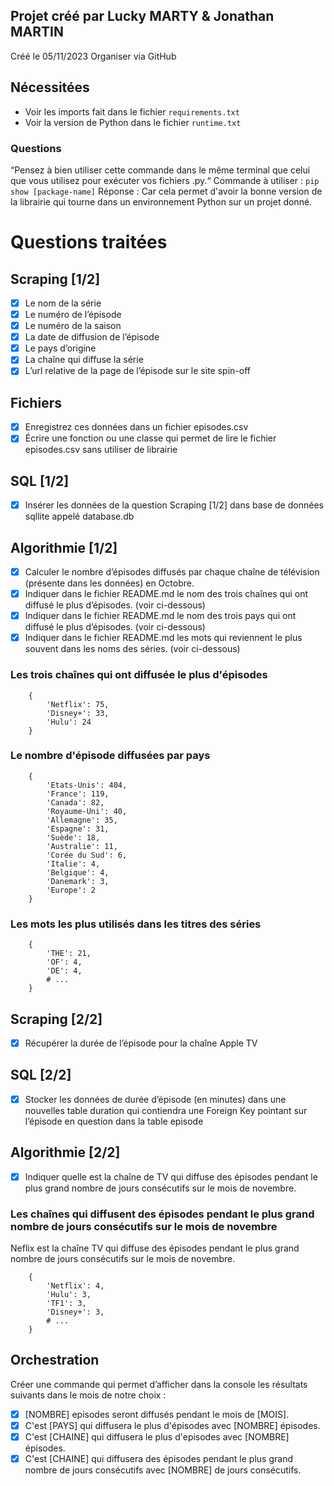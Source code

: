 ## Projet créé par Lucky MARTY & Jonathan MARTIN
Créé le 05/11/2023 
Organiser via GitHub 

## Nécessitées
- Voir les imports fait dans le fichier `requirements.txt` 
- Voir la version de Python dans le fichier `runtime.txt` 

### Questions 
“Pensez à bien utiliser cette commande dans le même terminal que celui que vous utilisez pour exécuter vos fichiers .py.“
Commande à utiliser : `pip show [package-name]`
Réponse : Car cela permet d'avoir la bonne version de la librairie qui tourne dans un environnement Python sur un projet donné.

# Questions traitées 
## Scraping  [1/2]

- [x] Le nom de la série
- [x] Le numéro de l’épisode
- [x] Le numéro de la saison
- [x] La date de diffusion de l’épisode
- [x] Le pays d’origine
- [x] La chaîne qui diffuse la série
- [x] L’url relative de la page de l’épisode sur le site spin-off 

## Fichiers
- [x] Enregistrez ces données dans un fichier episodes.csv
- [x] Écrire une fonction ou une classe qui permet de lire le fichier episodes.csv sans utiliser de librairie

## SQL [1/2]
- [x] Insérer les données de la question Scraping [1/2] dans base de données sqllite appelé database.db 

## Algorithmie [1/2]
- [x] Calculer le nombre d’épisodes diffusés par chaque chaîne de télévision (présente dans les données) en Octobre.
- [x] Indiquer dans le fichier README.md le nom des trois chaînes qui ont diffusé le plus d’épisodes. (voir ci-dessous)
- [x] Indiquer dans le fichier README.md le nom des trois pays qui ont diffusé le plus d’épisodes. (voir ci-dessous)
- [x] Indiquer dans le fichier README.md les mots qui reviennent le plus souvent dans les noms des séries. (voir ci-dessous)

### Les trois chaînes qui ont diffusée le plus d'épisodes
```PY
    {
        'Netflix': 75, 
        'Disney+': 33, 
        'Hulu': 24
    }
```

### Le nombre d'épisode diffusées par pays 
```PY
    {
        'Etats-Unis': 404, 
        'France': 119, 
        'Canada': 82, 
        'Royaume-Uni': 40, 
        'Allemagne': 35, 
        'Espagne': 31, 
        'Suède': 18, 
        'Australie': 11, 
        'Corée du Sud': 6, 
        'Italie': 4, 
        'Belgique': 4, 
        'Danemark': 3, 
        'Europe': 2
    }
```

### Les mots les plus utilisés dans les titres des séries
```PY
    {
        'THE': 21, 
        'OF': 4, 
        'DE': 4,
        # ...
    }
```

## Scraping [2/2] 
- [x] Récupérer la durée de l’épisode pour la chaîne Apple TV

## SQL [2/2]
- [x] Stocker les données de durée d’épisode (en minutes) dans une nouvelles table duration qui contiendra une Foreign Key pointant sur l’épisode en question dans la table episode

## Algorithmie [2/2]
- [x] Indiquer quelle est la chaîne de TV qui diffuse des épisodes pendant le plus grand nombre de jours consécutifs sur le mois de novembre.

### Les chaînes qui diffusent des épisodes pendant le plus grand nombre de jours consécutifs sur le mois de novembre
Neflix est la chaîne TV qui diffuse des épisodes pendant le plus grand nombre de jours consécutifs sur le mois de novembre.

```PY
    {
        'Netflix': 4, 
        'Hulu': 3, 
        'TF1': 3, 
        'Disney+': 3,
        # ...
    }
```
## Orchestration
Créer une commande qui permet d’afficher dans la console les résultats suivants dans le mois de notre choix :

- [x] [NOMBRE] episodes seront diffusés pendant le mois de [MOIS].
- [x] C'est [PAYS] qui diffusera le plus d'épisodes avec [NOMBRE] épisodes.
- [x] C'est [CHAINE] qui diffusera le plus d'episodes avec [NOMBRE] épisodes.
- [x] C'est [CHAINE] qui diffusera des épisodes pendant le plus grand nombre de jours consécutifs avec [NOMBRE] de jours consécutifs.
